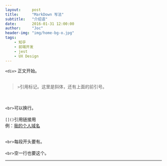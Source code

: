 ```yaml
---
layout:     post
title:      "MarkDown 写法"
subtitle:   "介绍语"
date:       2016-01-31 12:00:00
author:     "Joc"
header-img: "img/home-bg-o.jpg"
tags:
    - 知乎
    - 前端开发
    - jest
    - UX Design
---
```



<div>


`<div>` 正文开始。
<br> <br> 

> `>`引用标记。这里是斜体，还有上面的前引号。


<br> <br> 
 `<br>`可以换行。
<br> <br> 
 `[]()`引用链接用
 <br> 
例：[我的个人域名](http://tnt.moe)

   <br>`<br>`每段开头要有。
   <br>
   <br>`<br>`空一行也要这个。
   <br>
   
   ------------
  
    

  
</div>
    

  